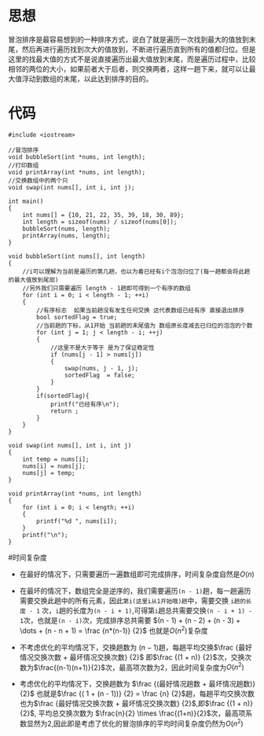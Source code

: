 # 思想

冒泡排序是最容易想到的一种排序方式，说白了就是遍历一次找到最大的值放到末尾，然后再进行遍历找到次大的值放到，不断进行遍历直到所有的值都归位。但是这里的找最大值的方式不是说直接遍历出最大值放到末尾，而是遍历过程中，比较相邻的两位的大小，如果前者大于后者，则交换两者，这样一趟下来，就可以让最大值浮动到数组的末尾，以此达到排序的目的。

# 代码
```
#include <iostream>

//冒泡排序
void bubbleSort(int *nums, int length);
//打印数组
void printArray(int *nums, int length);
//交换数组中的两个只
void swap(int nums[], int i, int j);

int main()
{
    int nums[] = {10, 21, 22, 35, 39, 18, 30, 89};
    int length = sizeof(nums) / sizeof(nums[0]);
    bubbleSort(nums, length);
    printArray(nums, length);
}

void bubbleSort(int nums[], int length)
{
    //i可以理解为当前是遍历的第几趟，也以为着已经有i个泡泡归位了(每一趟都会将此趟的最大值放到尾部)
    //另外我们只需要遍历 length - 1趟即可得到一个有序的数组 
    for (int i = 0; i < length - 1; ++i)
    {
        //有序标志  如果当前趟没有发生任何交换 这代表数组已经有序 直接退出排序
        bool sortedFlag = true;
        //当前趟的下标，从1开始 当前趟的末尾值为 数组原长度减去已归位的泡泡的个数
        for (int j = 1; j < length - i; ++j)
        {
            //这里不是大于等于 是为了保证稳定性
            if (nums[j - 1] > nums[j])
            {
                swap(nums, j - 1, j);
                sortedFlag  = false;
            }
        }
        if(sortedFlag){
            printf("已经有序\n");
            return ;
        }
    }
}

void swap(int nums[], int i, int j)
{
    int temp = nums[i];
    nums[i] = nums[j];
    nums[j] = temp;
}

void printArray(int *nums, int length)
{
    for (int i = 0; i < length; ++i)
    {
        printf("%d ", nums[i]);
    }
    printf("\n");
}

```

#时间复杂度

- 在最好的情况下，只需要遍历一遍数组即可完成排序，时间复杂度自然是$O(n)$

- 在最坏的情况下，数组完全是逆序的，我们需要遍历`(n - 1)`趟，每一趟遍历需要交换此趟中的所有元素，因此`第i(这里i从1开始哦)趟`中，需要交换 `i趟的长度 - 1` 次，`i`趟的长度为`(n - i + 1)`,可得第`i`趟总共需要交换`(n - i + 1) - 1`次，也就是`(n - i)`次，完成排序总共需要 $(n - 1) + (n - 2) + (n - 3) + \dots + (n - n + 1) = \frac {n*(n-1)} {2}$ 也就是$O(n^2)$复杂度

- 不考虑优化的平均情况下，交换趟数为 $(n-1)$趟，每趟平均交换$\frac {最好情况交换次数 + 最坏情况交换次数} {2}$ 即$\frac {(1 + n)} {2}$次，交换次数为$\frac{(n-1)(n+1)}{2}$次，最高项次数为2，因此时间复杂度为$O(n^2)$

- 考虑优化的平均情况下，交换趟数为 $\frac {(最好情况趟数 + 最坏情况趟数)} {2}$ 也就是$\frac {( 1 + (n - 1))} {2} = \frac {n} {2}$趟，每趟平均交换次数也为$\frac {最好情况交换次数 + 最坏情况交换次数} {2}$,即$\frac {(1 + n)} {2}$, 平均总交换次数为 $\frac{n}{2} \times \frac{(1+n)}{2}$次，最高项系数显然为2,因此即是考虑了优化的冒泡排序的平均时间复杂度仍然为$O(n^2)$